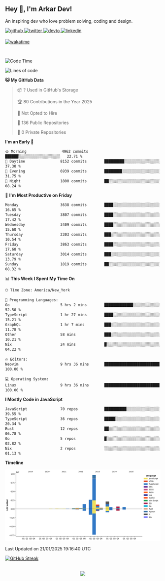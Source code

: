 ## Hey 👋, I'm Arkar Dev!  

An inspiring dev who love problem solving, coding and design.

<a href="https://github.com/Riley1101" target="_blank">
<img src=https://img.shields.io/badge/github-%2324292e.svg?&style=for-the-badge&logo=github&logoColor=white alt=github style="margin-bottom: 5px;" />
</a>
<a href="https://twitter.com/arkardev" target="_blank">
<img src=https://img.shields.io/badge/twitter-%2300acee.svg?&style=for-the-badge&logo=twitter&logoColor=white alt=twitter style="margin-bottom: 5px;" />
</a>
<a href="https://dev.to/riley1101" target="_blank">
<img src=https://img.shields.io/badge/dev.to-%2308090A.svg?&style=for-the-badge&logo=dev.to&logoColor=white alt=devto style="margin-bottom: 5px;" />
</a>
<a href="https://linkedin.com/in/arkar-kaung-myat" target="_blank">
<img src=https://img.shields.io/badge/linkedin-%231E77B5.svg?&style=for-the-badge&logo=linkedin&logoColor=white alt=linkedin style="margin-bottom: 5px;" />
</a>
  
[![wakatime](https://wakatime.com/badge/user/cf23b6e3-75f8-4c04-b0e3-273191c8d2ec.svg)](https://wakatime.com/@cf23b6e3-75f8-4c04-b0e3-273191c8d2ec)

<br/>

<!--START_SECTION:waka-->
![Code Time](http://img.shields.io/badge/Code%20Time-1%2C256%20hrs%2020%20mins-blue)

![Lines of code](https://img.shields.io/badge/From%20Hello%20World%20I%27ve%20Written-20.1%20million%20lines%20of%20code-blue)

**🐱 My GitHub Data** 

> 📦 ? Used in GitHub's Storage 
 > 
> 🏆 80 Contributions in the Year 2025
 > 
> 🚫 Not Opted to Hire
 > 
> 📜 136 Public Repositories 
 > 
> 🔑 0 Private Repositories 
 > 
**I'm an Early 🐤** 

```text
🌞 Morning                4962 commits        ██████░░░░░░░░░░░░░░░░░░░   22.71 % 
🌆 Daytime                8152 commits        █████████░░░░░░░░░░░░░░░░   37.30 % 
🌃 Evening                6939 commits        ████████░░░░░░░░░░░░░░░░░   31.75 % 
🌙 Night                  1800 commits        ██░░░░░░░░░░░░░░░░░░░░░░░   08.24 % 
```
📅 **I'm Most Productive on Friday** 

```text
Monday                   3638 commits        ████░░░░░░░░░░░░░░░░░░░░░   16.65 % 
Tuesday                  3807 commits        ████░░░░░░░░░░░░░░░░░░░░░   17.42 % 
Wednesday                3409 commits        ████░░░░░░░░░░░░░░░░░░░░░   15.60 % 
Thursday                 2303 commits        ███░░░░░░░░░░░░░░░░░░░░░░   10.54 % 
Friday                   3863 commits        ████░░░░░░░░░░░░░░░░░░░░░   17.68 % 
Saturday                 3014 commits        ███░░░░░░░░░░░░░░░░░░░░░░   13.79 % 
Sunday                   1819 commits        ██░░░░░░░░░░░░░░░░░░░░░░░   08.32 % 
```


📊 **This Week I Spent My Time On** 

```text
🕑︎ Time Zone: America/New_York

💬 Programming Languages: 
Go                       5 hrs 2 mins        █████████████░░░░░░░░░░░░   52.50 % 
TypeScript               1 hr 27 mins        ████░░░░░░░░░░░░░░░░░░░░░   15.21 % 
GraphQL                  1 hr 7 mins         ███░░░░░░░░░░░░░░░░░░░░░░   11.78 % 
Other                    58 mins             ███░░░░░░░░░░░░░░░░░░░░░░   10.21 % 
Nix                      24 mins             █░░░░░░░░░░░░░░░░░░░░░░░░   04.22 % 

🔥 Editors: 
Neovim                   9 hrs 36 mins       █████████████████████████   100.00 % 

💻 Operating System: 
Linux                    9 hrs 36 mins       █████████████████████████   100.00 % 
```

**I Mostly Code in JavaScript** 

```text
JavaScript               70 repos            ██████████░░░░░░░░░░░░░░░   39.55 % 
TypeScript               36 repos            █████░░░░░░░░░░░░░░░░░░░░   20.34 % 
Rust                     12 repos            ██░░░░░░░░░░░░░░░░░░░░░░░   06.78 % 
Go                       5 repos             █░░░░░░░░░░░░░░░░░░░░░░░░   02.82 % 
Nix                      2 repos             ░░░░░░░░░░░░░░░░░░░░░░░░░   01.13 % 
```



**Timeline**

![Lines of Code chart](https://raw.githubusercontent.com/Riley1101/Riley1101/main/assets/bar_graph.png)


 Last Updated on 21/01/2025 19:16:40 UTC
<!--END_SECTION:waka-->

[![GitHub Streak](https://streak-stats.demolab.com?user=Riley1101)](https://git.io/streak-stats)
  
<br/>  
<div align="center">
<img src="https://komarev.com/ghpvc/?username=Riley1101&&style=flat-square" align="center" />
</div>  

